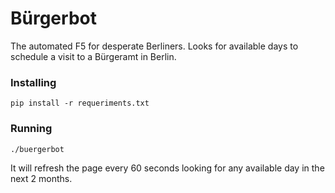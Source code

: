 # Bürgerbot

The automated F5 for desperate Berliners. Looks for available days to schedule a visit to a Bürgeramt in Berlin.

### Installing
```
pip install -r requeriments.txt
```

### Running

```
./buergerbot
```

It will refresh the page every 60 seconds looking for any available day in the next 2 months.
